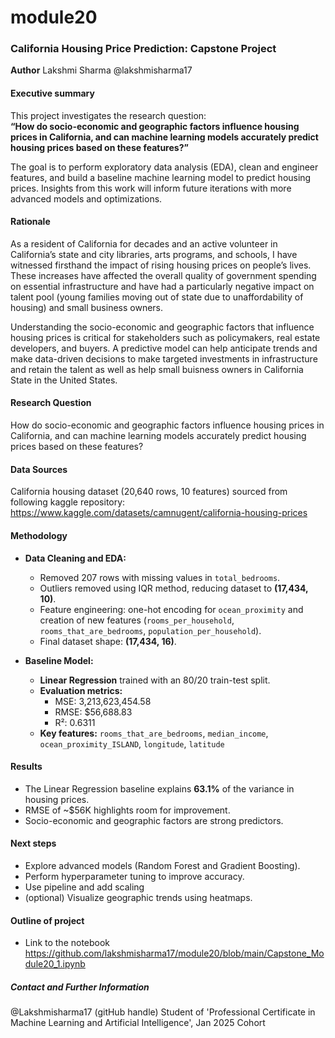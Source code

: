 # module20

### California Housing Price Prediction: Capstone Project

**Author**
Lakshmi Sharma @lakshmisharma17

#### Executive summary

This project investigates the research question:  
**“How do socio-economic and geographic factors influence housing prices in California, and can machine learning models accurately predict housing prices based on these features?”**  

The goal is to perform exploratory data analysis (EDA), clean and engineer features, and build a baseline machine learning model to predict housing prices. Insights from this work will inform future iterations with more advanced models and optimizations.

#### Rationale

As a resident of California for decades and an  active volunteer in California’s state and city libraries, arts programs, and schools, I have witnessed firsthand the impact of rising housing prices on people’s lives. These increases have affected the overall quality of government spending on essential infrastructure and have had a particularly negative impact on talent pool (young families moving out of state due to unaffordability of housing) and small business owners.

Understanding the socio-economic and geographic factors that influence housing prices is critical for stakeholders such as policymakers, real estate developers, and buyers. A predictive model can help anticipate trends and make data-driven decisions to make targeted investments in infrastructure and retain the talent as well as help small buisness owners in California State in the United States.

#### Research Question

How do socio-economic and geographic factors influence housing prices in California, and can machine learning models accurately predict housing prices based on these features?

#### Data Sources

California housing dataset (20,640 rows, 10 features) sourced from following kaggle repository:
https://www.kaggle.com/datasets/camnugent/california-housing-prices  

#### Methodology

- **Data Cleaning and EDA:**
  - Removed 207 rows with missing values in `total_bedrooms`.
  - Outliers removed using IQR method, reducing dataset to **(17,434, 10)**.
  - Feature engineering: one-hot encoding for `ocean_proximity` and creation of new features (`rooms_per_household`, `rooms_that_are_bedrooms`, `population_per_household`).
  - Final dataset shape: **(17,434, 16)**.

- **Baseline Model:**
  - **Linear Regression** trained with an 80/20 train-test split.
  - **Evaluation metrics:**
    - MSE: 3,213,623,454.58
    - RMSE: $56,688.83
    - R²: 0.6311
  - **Key features:** `rooms_that_are_bedrooms`, `median_income`, `ocean_proximity_ISLAND`, `longitude`, `latitude`

#### Results

- The Linear Regression baseline explains **63.1%** of the variance in housing prices.
- RMSE of ~$56K highlights room for improvement.
- Socio-economic and geographic factors are strong predictors.

#### Next steps

- Explore advanced models (Random Forest and Gradient Boosting).
- Perform hyperparameter tuning to improve accuracy.
- Use pipeline and add scaling 
- (optional) Visualize geographic trends using heatmaps.

#### Outline of project
- Link to the notebook
https://github.com/lakshmisharma17/module20/blob/main/Capstone_Module20_1.ipynb

##### Contact and Further Information
@Lakshmisharma17 (gitHub handle) 
Student of 'Professional Certificate in Machine Learning and Artificial Intelligence', Jan 2025 Cohort


